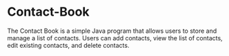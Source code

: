 # Contact-Book
The Contact Book is a simple Java program that allows users to store and manage a list of contacts. Users can add contacts, view the list of contacts, edit existing contacts, and delete contacts.
